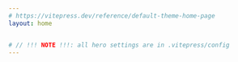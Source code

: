 ```yaml
---
# https://vitepress.dev/reference/default-theme-home-page
layout: home


# // !!! NOTE !!!: all hero settings are in .vitepress/config
---
```

